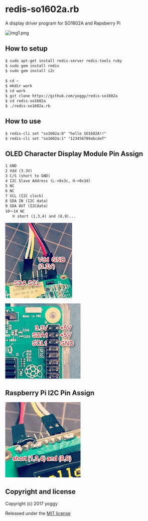 redis-so1602a.rb
====
A display driver program for SO1602A and Rapsberry Pi

![img1.png](img1.png)

How to setup
----

    $ sudo apt-get install redis-server redis-tools ruby
    $ sudo gem install redis
    $ sudo gem install i2c
    
    $ cd ~
    $ mkdir work
    $ cd work
    $ git clone https://github.com/yoggy/redis-so1602a
    $ cd redis-so1602a
    $ ./redis-so1602a.rb

How to use
----

    $ redis-cli set "so1602a:0" "hello SO1602A!!"
    $ redis-cli set "so1602a:1" "123456789abcdef"

OLED Character Display Module Pin Assign
----

    1 GND
    2 Vdd (3.3V)
    3 C/S (short to GND)
    4 I2C Slave Address (L->0x3c, H->0x3d)
    5 NC
    6 NC
    7 SCL (I2C clock)
    8 SDA IN (I2C data)
    9 SDA OUT (I2Cdata)
    10～14 NC
       ※ short (1,3,4) and (8,9)...

![SO1602AWYB short (1,3,4) and (8.9)](img3.jpg)

![SO1602AWYB pin assign](img4.jpg)

Raspberry Pi I2C Pin Assign
----

![Raspberry Pi I2C Pin Assign](img2.jpg)


Copyright and license
----

Copyright (c) 2017 yoggy

Released under the [MIT license](LICENSE.txt)
